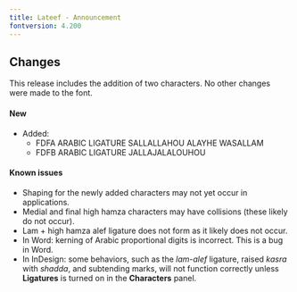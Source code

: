 ```yaml
---
title: Lateef - Announcement
fontversion: 4.200
---
```


## Changes

This release includes the addition of two characters. No other changes were made to the font.

#### New

- Added:
    - FDFA ARABIC LIGATURE SALLALLAHOU ALAYHE WASALLAM
    - FDFB ARABIC LIGATURE JALLAJALALOUHOU

#### Known issues
- Shaping for the newly added characters may not yet occur in applications.
- Medial and final high hamza characters may have collisions (these likely do not occur).
- Lam + high hamza alef ligature does not form as it likely does not occur.
- In Word: kerning of Arabic proportional digits is incorrect. This is a bug in Word.
- In InDesign: some behaviors, such as the _lam-alef_ ligature, raised _kasra_ with _shadda_, and subtending marks, will not function correctly unless **Ligatures** is turned on in the **Characters** panel.

